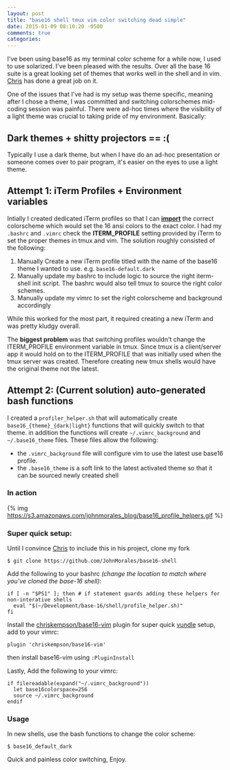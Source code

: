 ```yaml
---
layout: post
title: "base16 shell tmux vim color switching dead simple"
date: 2015-01-09 08:10:20 -0500
comments: true
categories: 
---
```


I've been using base16 as my terminal color scheme for a while now, I used to
use solarized. I've been pleased with the results.  Over all the base 16 suite
is a great looking set of themes that works well in the shell and in vim.
[Chris](https://github.com/chriskempson) has done a great job on it.

One of the issues that I've had is my setup was theme specific, meaning after I
chose a theme, I was committed and switching colorschemes mid-coding session was
painful. There were ad-hoc times where the visibility of a light theme was
crucial to taking pride of my environment. Basically: 

## Dark themes + shitty projectors == :(

Typically I use a dark theme, but when I have do an ad-hoc presentation or
someone comes over to pair program, it's easier on the eyes to use a light
theme.

## Attempt 1: iTerm Profiles + Environment variables

Intially I created dedicated iTerm profiles so that I can
[__import__](https://github.com/chriskempson/base16-iterm2) the correct
colorscheme which would set the 16 ansi colors to the exact color. I had my
`.bashrc` and `.vimrc` check the __ITERM_PROFILE__ setting provided by iTerm to set the
proper themes in tmux and vim. The
solution roughly consisted of the following:

1. Manually Create a new iTerm profile titled with the name of the base16 theme
   I wanted to use. e.g. `base16-default.dark`
1. Manually update my bashrc to include logic to source the right iterm-shell
   init script. The bashrc would also tell tmux to source the right color
   schemes.
1. Manually update my vimrc to set the right colorscheme and background
   accordingly

While this worked for the most part, it required creating a new iTerm and was
pretty kludgy overall.


The __biggest problem__ was that switching profiles wouldn't change the
ITERM_PROFILE environment variable in tmux. Since tmux is a client/server app
it would hold on to the ITERM_PROFILE that was initially used when the tmux
server was created. Therefore creating new tmux shells would have the original
theme not the latest.

## Attempt 2: (Current solution) auto-generated bash functions

I created a `profiler_helper.sh` that will automatically create
`base16_{theme}_{dark|light}` functions that will quickly switch to that theme.
in addition the functions will create `~/.vimrc_background` and `~/.base16_theme`
files. These files allow the following:

  - the `.vimrc_background` file will configure vim to use the latest use base16 profile. 
  - the `.base16_theme` is a soft link to the latest activated theme so that it
    can be sourced newly created shell

### In action

{% img https://s3.amazonaws.com/johnmorales_blog/base16_profile_helpers.gif %}

### Super quick setup:

Until I convince [Chris](https://github.com/chriskempson) to include this in his project, clone my fork

```
$ git clone https://github.com/JohnMorales/base16-shell
```

Add the following to your bashrc _(change the location to match where you've cloned the base-16 shell)_:

```
if [ -n "$PS1" ]; then # if statement guards adding these helpers for non-interative shells
  eval "$(~/Development/base-16/shell/profile_helper.sh)"
fi
```

Install the [chriskempson/base16-vim](https://github.com/chriskempson/base16-vim) plugin
for super quick [vundle](https://github.com/gmarik/Vundle.vim) setup, add to your vimrc:

`plugin 'chriskempson/base16-vim'`

then install base16-vim using `:PluginInstall`

Lastly, Add the following to your vimrc:

```
if filereadable(expand("~/.vimrc_background"))
  let base16colorspace=256
  source ~/.vimrc_background
endif
```

### Usage

In new shells, use the bash functions to change the color scheme:

```
$ base16_default_dark
```

Quick and painless color switching, Enjoy.

